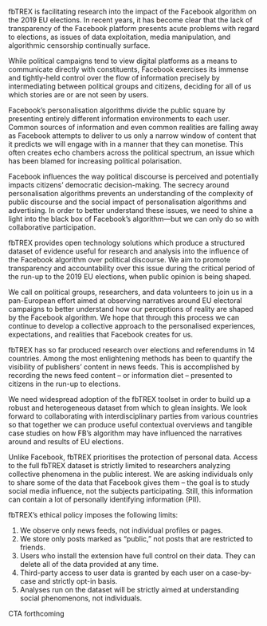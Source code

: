 fbTREX is facilitating research into the impact of the Facebook algorithm on the 2019 EU elections. In recent years, it has become clear that the lack of transparency of the Facebook platform presents acute problems with regard to elections, as issues of data exploitation, media manipulation, and algorithmic censorship continually surface.

While political campaigns tend to view digital platforms as a means to communicate directly with constituents, Facebook exercises its immense and tightly-held control over the flow of information precisely by intermediating between political groups and citizens, deciding for all of us which stories are or are not seen by users.

Facebook’s personalisation algorithms divide the public square by presenting entirely different information environments to each user. Common sources of information and even common realities are falling away as Facebook attempts to deliver to us only a narrow window of content that it predicts we will engage with in a manner that they can monetise. This often creates echo chambers across the political spectrum, an issue which has been blamed for increasing political polarisation.

Facebook influences the way political discourse is perceived and potentially impacts citizens’ democratic decision-making. The secrecy around personalisation algorithms prevents an understanding of the complexity of public discourse and the social impact of personalisation algorithms and advertising. In order to better understand these issues, we need to shine a light into the black box of Facebook’s algorithm—but we can only do so with collaborative participation.

fbTREX provides open technology solutions which produce a structured dataset of evidence useful for research and analysis into the influence of the Facebook algorithm over political discourse. We aim to promote transparency and accountability over this issue during the critical period of the run-up to the 2019 EU elections, when public opinion is being shaped.

We call on political groups, researchers, and data volunteers to join us in a pan-European effort aimed at observing narratives around EU electoral campaigns to better understand how our perceptions of reality are shaped by the Facebook algorithm. We hope that through this process we can continue to develop a collective approach to the personalised experiences, expectations, and realities that Facebook creates for us.

fbTREX has so far produced research over elections and referendums in 14 countries. Among the most enlightening methods has been to quantify the visibility of publishers’ content in news feeds. This is accomplished by recording the news feed content – or information diet – presented to citizens in the run-up to elections.

We need widespread adoption of the fbTREX toolset in order to build up a robust and heterogeneous dataset from which to glean insights. We look forward to collaborating with interdisciplinary parties from various countries so that together we can produce useful contextual overviews and tangible case studies on how FB’s algorithm may have influenced the narratives around and results of EU elections.

Unlike Facebook, fbTREX prioritises the protection of personal data. Access to the full fbTREX dataset is strictly limited to researchers analyzing collective phenomena in the public interest. We are asking individuals only to share some of the data that Facebook gives them – the goal is to study social media influence, not the subjects participating. Still, this information can contain a lot of personally identifying information (PII).

fbTREX’s ethical policy imposes the following limits:
1. We observe only news feeds, not individual profiles or pages.
2. We store only posts marked as “public,” not posts that are restricted to friends.
3. Users who install the extension have full control on their data. They can delete all of the data provided at any time.
4. Third-party access to user data is granted by each user on a case-by-case and strictly opt-in basis.
5. Analyses run on the dataset will be strictly aimed at understanding social phenomenons, not individuals.

CTA forthcoming
